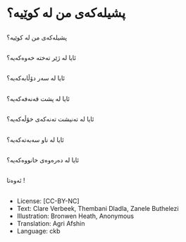 # پشیلەكەی من لە كوێیە؟

##
پشیلەكەی من لە كوێیە؟

##
ئایا لە ژێر تەختە خەوەكەیە؟

##
ئایا لە سەر دۆڵابەكەیە؟

##
ئایا لە پشت قەنەفەكەیە؟

##
ئایا لە تەنیشت تەنەكەی خۆڵەكەیە؟

##
ئایا لە ناو سەبەتەكەیە؟

##
ئایا لە دەرەوەی خانووەكەیە؟

##
ئەوەتا !

##
* License: [CC-BY-NC]
* Text: Clare Verbeek, Thembani Dladla, Zanele Buthelezi
* Illustration: Bronwen Heath, Anonymous
* Translation: Agri Afshin
* Language: ckb
